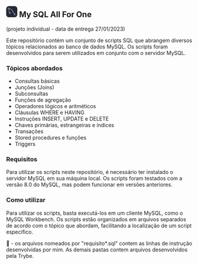 ## <img src="https://github.com/tandpfun/skill-icons/blob/main/icons/MySQL-Dark.svg" alt="MySQL" width="30px"> My SQL All For One 
(projeto individual - data de entrega 27/01/2023)

Este repositório contém um conjunto de scripts SQL que abrangem diversos tópicos relacionados ao banco de dados MySQL. Os scripts foram desenvolvidos para serem utilizados em conjunto com o servidor MySQL.

### Tópicos abordados
- Consultas básicas
- Junções (Joins)
- Subconsultas
- Funções de agregação
- Operadores lógicos e aritméticos
- Cláusulas WHERE e HAVING
- Instruções INSERT, UPDATE e DELETE
- Chaves primárias, estrangeiras e índices
- Transações
- Stored procedures e funções
- Triggers

### Requisitos
Para utilizar os scripts neste repositório, é necessário ter instalado o servidor MySQL em sua máquina local. Os scripts foram testados com a versão 8.0 do MySQL, mas podem funcionar em versões anteriores.

### Como utilizar
Para utilizar os scripts, basta executá-los em um cliente MySQL, como o MySQL Workbench. Os scripts estão organizados em arquivos separados de acordo com o tópico que abordam, facilitando a localização de um script específico.


:rotating_light: - os arquivos nomeados por "requisito*.sql" contem as linhas de instrução desenvolvidas por mim. As demais pastas contem arquivos desenvolvidos pela Trybe.

